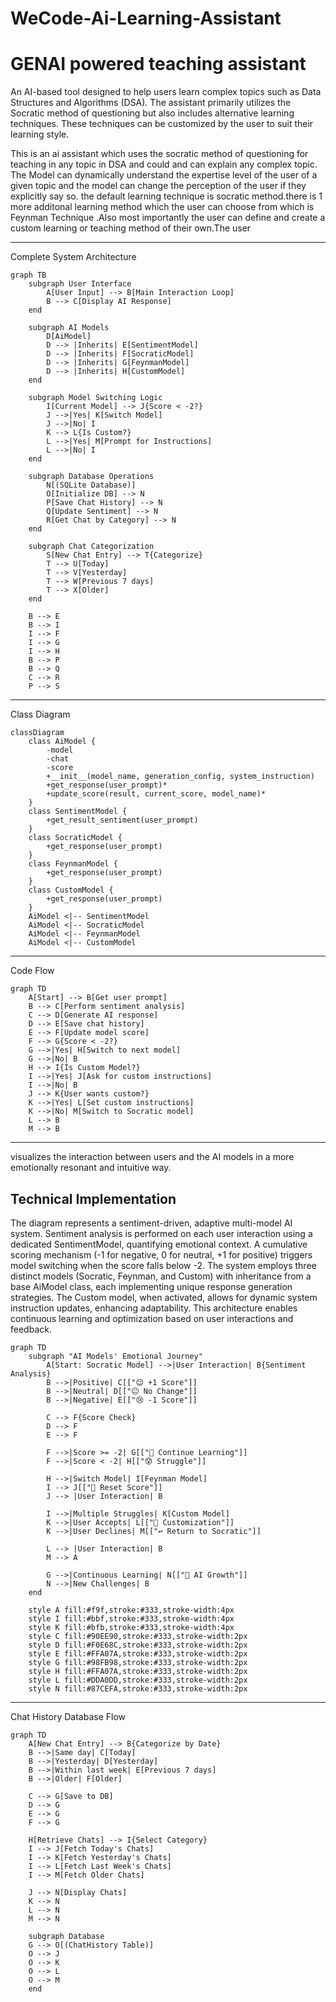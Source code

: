 # WeCode-Ai-Learning-Assistant
# GENAI powered teaching assistant

An AI-based tool designed to help users learn complex topics such as Data Structures and Algorithms (DSA). The assistant primarily utilizes the Socratic method of questioning but also includes alternative learning techniques. These techniques can be customized by the user to suit their learning style.


This is an ai assistant which uses the socratic method of questioning for teaching in any topic in DSA and could and can explain any complex topic. The Model can dynamically understand the expertise level of the user of a given topic and the model can change the perception of the user if they explicitly say so. the default learning technique is socratic method.there is 1 more additonal learning method which the user can choose from which is Feynman Technique .Also most importantly the user can define and create a custom learning or teaching method of their own.The user

---
Complete System Architecture

```mermaid
graph TB
    subgraph User Interface
        A[User Input] --> B[Main Interaction Loop]
        B --> C[Display AI Response]
    end

    subgraph AI Models
        D[AiModel]
        D --> |Inherits| E[SentimentModel]
        D --> |Inherits| F[SocraticModel]
        D --> |Inherits| G[FeynmanModel]
        D --> |Inherits| H[CustomModel]
    end

    subgraph Model Switching Logic
        I[Current Model] --> J{Score < -2?}
        J -->|Yes| K[Switch Model]
        J -->|No| I
        K --> L{Is Custom?}
        L -->|Yes| M[Prompt for Instructions]
        L -->|No| I
    end

    subgraph Database Operations
        N[(SQLite Database)]
        O[Initialize DB] --> N
        P[Save Chat History] --> N
        Q[Update Sentiment] --> N
        R[Get Chat by Category] --> N
    end

    subgraph Chat Categorization
        S[New Chat Entry] --> T{Categorize}
        T --> U[Today]
        T --> V[Yesterday]
        T --> W[Previous 7 days]
        T --> X[Older]
    end

    B --> E
    B --> I
    I --> F
    I --> G
    I --> H
    B --> P
    B --> Q
    C --> R
    P --> S
```


---
Class Diagram

```mermaid
classDiagram
    class AiModel {
        -model
        -chat
        -score
        +__init__(model_name, generation_config, system_instruction)
        +get_response(user_prompt)*
        +update_score(result, current_score, model_name)*
    }
    class SentimentModel {
        +get_result_sentiment(user_prompt)
    }
    class SocraticModel {
        +get_response(user_prompt)
    }
    class FeynmanModel {
        +get_response(user_prompt)
    }
    class CustomModel {
        +get_response(user_prompt)
    }
    AiModel <|-- SentimentModel
    AiModel <|-- SocraticModel
    AiModel <|-- FeynmanModel
    AiModel <|-- CustomModel
```


---
Code Flow

```mermaid
graph TD
    A[Start] --> B[Get user prompt]
    B --> C[Perform sentiment analysis]
    C --> D[Generate AI response]
    D --> E[Save chat history]
    E --> F[Update model score]
    F --> G{Score < -2?}
    G -->|Yes| H[Switch to next model]
    G -->|No| B
    H --> I{Is Custom Model?}
    I -->|Yes| J[Ask for custom instructions]
    I -->|No| B
    J --> K{User wants custom?}
    K -->|Yes| L[Set custom instructions]
    K -->|No| M[Switch to Socratic model]
    L --> B
    M --> B
```



---
visualizes the interaction between users and the AI models in a more emotionally resonant and intuitive way.
## Technical Implementation

The diagram represents a sentiment-driven, adaptive multi-model AI system. Sentiment analysis is performed on each user interaction using a dedicated SentimentModel, quantifying emotional context. A cumulative scoring mechanism (-1 for negative, 0 for neutral, +1 for positive) triggers model switching when the score falls below -2. The system employs three distinct models (Socratic, Feynman, and Custom) with inheritance from a base AiModel class, each implementing unique response generation strategies. The Custom model, when activated, allows for dynamic system instruction updates, enhancing adaptability. This architecture enables continuous learning and optimization based on user interactions and feedback.


```mermaid
graph TD
    subgraph "AI Models' Emotional Journey"
        A[Start: Socratic Model] -->|User Interaction| B{Sentiment Analysis}
        B -->|Positive| C[["😊 +1 Score"]]
        B -->|Neutral| D[["😐 No Change"]]
        B -->|Negative| E[["😢 -1 Score"]]
        
        C --> F{Score Check}
        D --> F
        E --> F
        
        F -->|Score >= -2| G[["🧠 Continue Learning"]]
        F -->|Score < -2| H[["😰 Struggle"]]
        
        H -->|Switch Model| I[Feynman Model]
        I --> J[["🔄 Reset Score"]]
        J --> |User Interaction| B
        
        I -->|Multiple Struggles| K[Custom Model]
        K -->|User Accepts| L[["🎨 Customization"]]
        K -->|User Declines| M[["↩️ Return to Socratic"]]
        
        L --> |User Interaction| B
        M --> A
        
        G -->|Continuous Learning| N[["🌟 AI Growth"]]
        N -->|New Challenges| B
    end

    style A fill:#f9f,stroke:#333,stroke-width:4px
    style I fill:#bbf,stroke:#333,stroke-width:4px
    style K fill:#bfb,stroke:#333,stroke-width:4px
    style C fill:#90EE90,stroke:#333,stroke-width:2px
    style D fill:#F0E68C,stroke:#333,stroke-width:2px
    style E fill:#FFA07A,stroke:#333,stroke-width:2px
    style G fill:#98FB98,stroke:#333,stroke-width:2px
    style H fill:#FFA07A,stroke:#333,stroke-width:2px
    style L fill:#DDA0DD,stroke:#333,stroke-width:2px
    style N fill:#87CEFA,stroke:#333,stroke-width:2px
```

---
Chat History Database Flow

```mermaid
graph TD
    A[New Chat Entry] --> B{Categorize by Date}
    B -->|Same day| C[Today]
    B -->|Yesterday| D[Yesterday]
    B -->|Within last week| E[Previous 7 days]
    B -->|Older| F[Older]
    
    C --> G[Save to DB]
    D --> G
    E --> G
    F --> G
    
    H[Retrieve Chats] --> I{Select Category}
    I --> J[Fetch Today's Chats]
    I --> K[Fetch Yesterday's Chats]
    I --> L[Fetch Last Week's Chats]
    I --> M[Fetch Older Chats]
    
    J --> N[Display Chats]
    K --> N
    L --> N
    M --> N
    
    subgraph Database
    G --> O[(ChatHistory Table)]
    O --> J
    O --> K
    O --> L
    O --> M
    end
```